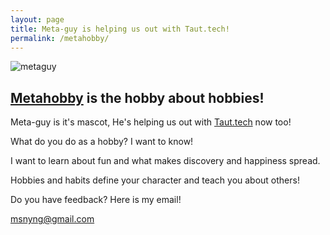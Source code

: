 ```yaml
---
layout: page
title: Meta-guy is helping us out with Taut.tech!
permalink: /metahobby/
---
```

![metaguy](http://metahobby.com/metaguy.png)

## [Metahobby](http://metahobby.com) is the hobby about hobbies!

Meta-guy is it's mascot, He's helping us out with [Taut.tech](http://taut.tech) now too!

What do you do as a hobby? I want to know!

I want to learn about fun and what makes discovery and happiness spread.

Hobbies and habits define your character and teach you about others!

Do you have feedback? Here is my email!

[msnyng@gmail.com](mailto:msnyng@gmail.com)
